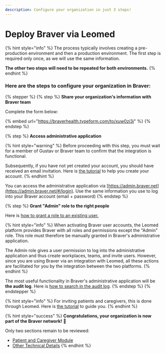 ```yaml
---
description: Configure your organization in just 3 steps!
---
```


# Deploy Braver via Leomed

{% hint style="info" %}
The process typically involves creating a pre-production environment and then a production environment. The first step is required only once, as we will use the same information.

**The other two steps will need to be repeated for both environments.**
{% endhint %}

### Here are the steps to configure your organization in Braver:

{% stepper %}
{% step %}
**Share your organization's information with Braver team**

Complete the form below:

{% embed url="https://braverhealth.typeform.com/to/xuw0zj3i" %}
{% endstep %}

{% step %}
**Access administrative application**

{% hint style="warning" %}
Before proceeding with this step, you must wait for a member of Gustav or Braver team to confirm that the integration is functional.

Subsequently, if you have not yet created your account, you should have received an email invitation. Here is [the tutorial](../../for-professionals/account-creation/independent-account-creation.md) to help you create your account.
{% endhint %}

You can access the administrative application via [https://admin.braver.net](https://admin.braver.net/#/login). Use the same information you use to log into your Braver account (email + password)
{% endstep %}

{% step %}
**Grant "Admin" role to the right people**

Here is [how to grant a role to an existing user.](../../for-administrators/users/how-to-grant-role-to-existing-user.md)

{% hint style="info" %}
When activating Braver user accounts, the Leomed platform provides Braver with all roles and permissions except the "Admin" role. This role must therefore be manually granted in Braver's administrative application.

The Admin role gives a user permission to log into the administrative application and thus create workplaces, teams, and invite users. However, since you are using Braver via an integration with Leomed, all these actions are facilitated for you by the integration between the two platforms.
{% endhint %}

The most useful functionality in Braver's administrative application will be **the audit log**. Here is [how to search in the audit log](../../for-administrators/audit-logs/how-to-search-in-audit-logs.md).
{% endstep %}
{% endstepper %}

{% hint style="info" %}
For inviting patients and caregivers, this is done through Leomed. Here is [the tutorial](activate-patient-or-caregiver-account.md) to guide you.
{% endhint %}

{% hint style="success" %}
**Congratulations, your organization is now part of the Braver network!** 🎉

Only two sections remain to be reviewed:

* [Patient and Caregiver Module](../../for-administrators/configuration-guide/)
* [Other Technical Details](../../for-administrators/configuration-guide/)
{% endhint %}
